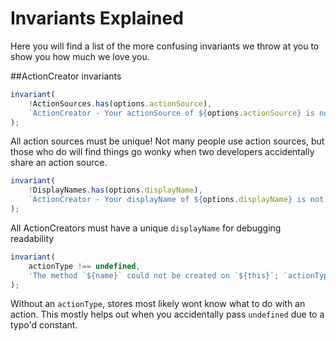 # Invariants Explained

Here you will find a list of the more confusing invariants we throw at you to show you how much we love you.

##ActionCreator invariants

```js
invariant(
	!ActionSources.has(options.actionSource),
	`ActionCreator - Your actionSource of ${options.actionSource} is not unique.`
);	
```
All action sources must be unique! Not many people use action sources, but those who do will find things go wonky when two developers accidentally share an action source.

```js
invariant(
	!DisplayNames.has(options.displayName),
	`ActionCreator - Your displayName of ${options.displayName} is not unique.`
);
```
All ActionCreators must have a unique `displayName` for debugging readability

```js
invariant(
	actionType !== undefined,
	'The method `${name}` could not be created on `${this}`; `actionType` must be provided'
);
```
Without an `actionType`, stores most likely wont know what to do with an action. This mostly helps out when you accidentally pass `undefined` due to a typo'd constant.

